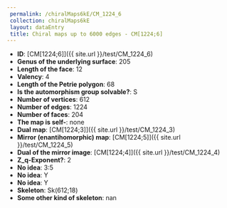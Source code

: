 ```yaml
--- 
 permalink: /chiralMaps6kE/CM_1224_6 
 collection: chiralMaps6kE
 layout: dataEntry
 title: Chiral maps up to 6000 edges - CM[1224;6]
---
```


- **ID**: [CM[1224;6]]({{ site.url }}/test/CM_1224_6)
- **Genus of the underlying surface**: 205
- **Length of the face**: 12
- **Valency**: 4
- **Length of the Petrie polygon**: 68
- **Is the automorphism group solvable?**: S
- **Number of vertices**: 612
- **Number of edges**: 1224
- **Number of faces**: 204
- **The map is self-**: none
- **Dual map**: [CM[1224;3]]({{ site.url }}/test/CM_1224_3)
- **Mirror (enantihomorphic) map**: [CM[1224;5]]({{ site.url }}/test/CM_1224_5)
- **Dual of the mirror image**: [CM[1224;4]]({{ site.url }}/test/CM_1224_4)
- **Z_q-Exponent?**: 2
- **No idea**:  3:5
- **No idea**: Y
- **No idea**: Y
- **Skeleton**: Sk(612;18)
- **Some other kind of skeleton**: nan
